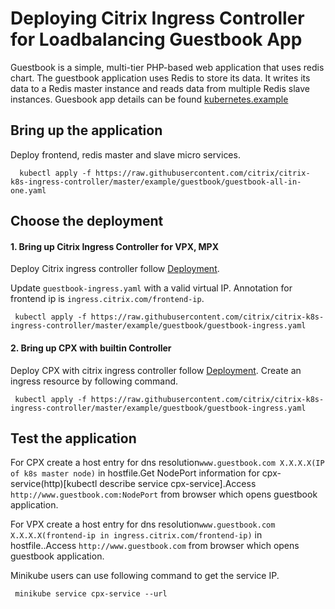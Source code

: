 # **Deploying Citrix Ingress Controller for Loadbalancing Guestbook App**

   Guestbook is a simple, multi-tier PHP-based web application that uses redis chart.
   The guestbook application uses Redis to store its data. It writes its data to a Redis master instance and reads data from multiple Redis slave instances.
   Guesbook app details can be found [kubernetes.example](https://kubernetes.io/docs/tutorials/stateless-application/guestbook/)

## **Bring up the application**
  Deploy frontend, redis master and slave micro services.   
  ```
    kubectl apply -f https://raw.githubusercontent.com/citrix/citrix-k8s-ingress-controller/master/example/guestbook/guestbook-all-in-one.yaml
  ```

## **Choose the  deployment**

#### **1. Bring up Citrix Ingress Controller for VPX, MPX**
   Deploy Citrix ingress controller follow [Deployment](../../deployment/baremetal).

   Update `guestbook-ingress.yaml` with a valid virtual IP. Annotation for frontend ip is `ingress.citrix.com/frontend-ip`.

   ```
    kubectl apply -f https://raw.githubusercontent.com/citrix/citrix-k8s-ingress-controller/master/example/guestbook/guestbook-ingress.yaml 
   ```

#### **2. Bring up CPX with builtin Controller**

   Deploy CPX with citrix ingress controller follow [Deployment](../../deployment/baremetal).
   Create an ingress resource by following command.
   ```
    kubectl apply -f https://raw.githubusercontent.com/citrix/citrix-k8s-ingress-controller/master/example/guestbook/guestbook-ingress.yaml 
   ```
##  **Test the application**
   For CPX create a host entry for dns resolution`www.guestbook.com X.X.X.X(IP of k8s master node)` in hostfile.Get NodePort information for cpx-service(http)[kubectl describe service cpx-service].Access `http://www.guestbook.com:NodePort` from browser which opens guestbook application. 

For VPX create a host entry for dns resolution`www.guestbook.com X.X.X.X(frontend-ip in ingress.citrix.com/frontend-ip)` in hostfile..Access `http://www.guestbook.com` from browser which opens guestbook application. 

   Minikube users can use following command to get the service IP.
   ```
    minikube service cpx-service --url 
   ```

